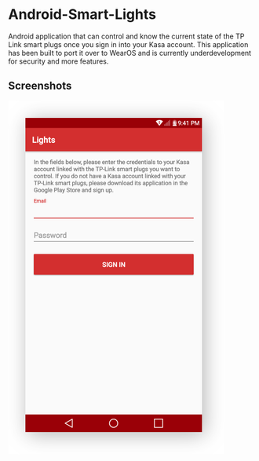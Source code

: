 # Android-Smart-Lights
Android application that can control and know the current state of the TP Link smart plugs once you sign in into your Kasa account. This application has been built to port it over to WearOS and is currently underdevelopment for security and more features.

## Screenshots

[![Main](https://raw.githubusercontent.com/BenJeau/Android-Smart-Lights/master/screenshots/Main.png)](https://raw.githubusercontent.com/BenJeau/Android-Smart-Lights/master/screenshots/MainFull.png)
